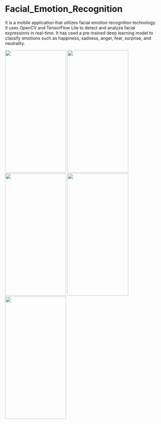 # Facial_Emotion_Recognition
It is a mobile application that utilizes facial emotion recognition technology. It uses OpenCV and TensorFlow Lite to detect and analyze facial expressions in real-time. It has used a pre-trained deep learning model to classify emotions such as happiness, sadness, anger, fear, surprise, and neutrality.

<img src="https://github.com/Sushank21/Facial_Emotion_Recognition/assets/94138368/5fb99e27-9ac6-4021-96c7-be380663922b" width="200" height="400">
<img src="https://github.com/Sushank21/Facial_Emotion_Recognition/assets/94138368/4724cd69-1b38-41cd-abbd-0af96dd60280" width="200" height="400">
<img src="https://github.com/Sushank21/Facial_Emotion_Recognition/assets/94138368/2850163c-510d-4de3-8dae-24962bf298fe" width="200" height="400">
<img src="https://github.com/Sushank21/Facial_Emotion_Recognition/assets/94138368/314e7609-91b9-4452-af9c-b46f8e1e32ff" width="200" height="400">
<img src="https://github.com/Sushank21/Facial_Emotion_Recognition/assets/94138368/b70bc662-cfa7-4c8f-97b3-07520dd90e35" width="200" height="400">

